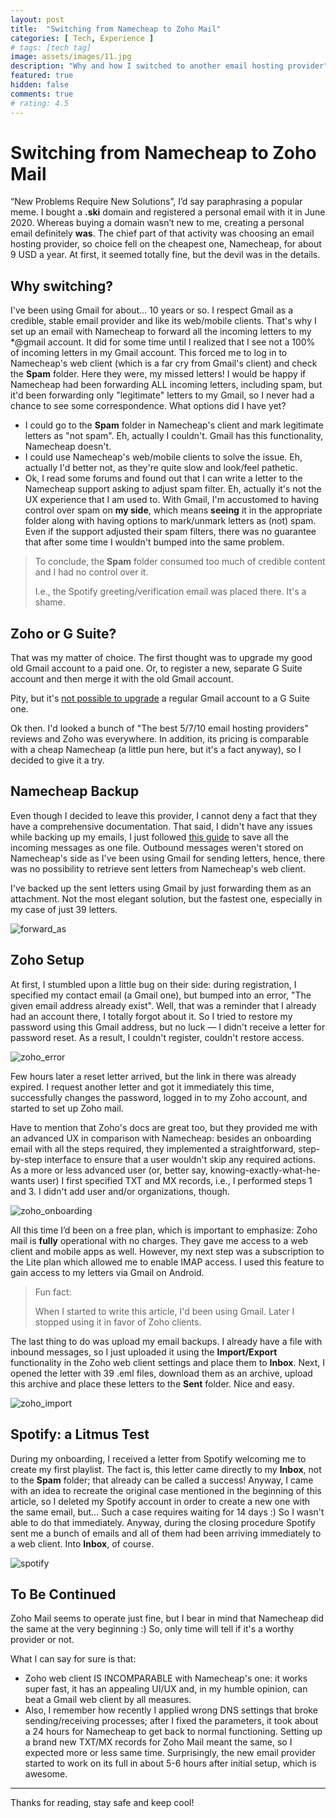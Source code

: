 ```yaml
---
layout: post
title:  "Switching from Namecheap to Zoho Mail"
categories: [ Tech, Experience ]
# tags: [tech tag]
image: assets/images/11.jpg
description: "Why and how I switched to another email hosting provider"
featured: true
hidden: false
comments: true
# rating: 4.5
---
```


# Switching from Namecheap to Zoho Mail

“New Problems Require New Solutions”, I’d say paraphrasing a popular meme. I bought a **.ski** domain and registered a personal email with it in June 2020. Whereas buying a domain wasn’t new to me, creating a personal email definitely **was**. The chief part of that activity was choosing an email hosting provider, so choice fell on the cheapest one, Namecheap, for about 9 USD a year. At first, it seemed totally fine, but the devil was in the details.

## Why switching?

I've been using Gmail for about... 10 years or so. I respect Gmail as a credible, stable email provider and like its web/mobile clients. That's why I set up an email with Namecheap to forward all the incoming letters to my \*@gmail account. It did for some time until I realized that I see not a 100% of incoming letters in my Gmail account. This forced me to log in to Namecheap's web client (which is a far cry from Gmail's client) and check the **Spam** folder. Here they were, my missed letters! I would be happy if Namecheap had been forwarding ALL incoming letters, including spam, but it'd been forwarding only "legitimate" letters to my Gmail, so I never had a chance to see some correspondence. What options did I have yet?

* I could go to the **Spam** folder in Namecheap's client and mark legitimate letters as "not spam". Eh, actually I couldn't. Gmail has this functionality, Namecheap doesn't.
* I could use Namecheap's web/mobile clients to solve the issue. Eh, actually I'd better not, as they're quite slow and look/feel pathetic.
* Ok, I read some forums and found out that I can write a letter to the Namecheap support asking to adjust spam filter. Eh, actually it's not the UX experience that I am used to. With Gmail, I'm accustomed to having control over spam on **my side**, which means **seeing** it in the appropriate folder along with having options to mark/unmark letters as (not) spam. Even if the support adjusted their spam filters, there was no guarantee that after some time I wouldn't bumped into the same problem.

> To conclude, the **Spam** folder consumed too much of credible content and I had no control over it.
>
> I.e., the Spotify greeting/verification email was placed there. It's a shame.

## Zoho or G Suite?

That was my matter of choice. The first thought was to upgrade my good old Gmail account to a paid one. Or, to register a new, separate G Suite account and then merge it with the old Gmail account.

Pity, but it's [not possible to upgrade](https://support.google.com/a/thread/3907063?hl=en) a regular Gmail account to a G Suite one.  

Ok then. I'd looked a bunch of "The best 5/7/10 email hosting providers" reviews and Zoho was everywhere. In addition, its pricing is comparable with a cheap Namecheap (a little pun here, but it's a fact anyway), so I decided to give it a try.

## Namecheap Backup

Even though I decided to leave this provider, I cannot deny a fact that they have a comprehensive documentation. That said, I didn't have any issues while backing up my emails, I just followed [this guide](https://www.namecheap.com/support/knowledgebase/article.aspx/9454/2226/how-to-back-up-and-restore-emails-in-private-email-webmail/) to save all the incoming messages as one file. Outbound messages weren't stored on Namecheap's side as I've been using Gmail for sending letters, hence, there was no possibility to retrieve sent letters from Namecheap's web client. 

I've backed up the sent letters using Gmail by just forwarding them as an attachment. Not the most elegant solution, but the fastest one, especially in my case of just 39 letters. 

![forward_as](..\assets\images\forward_as.png)

## Zoho Setup 

At first, I stumbled upon a little bug on their side: during registration, I specified my contact email (a Gmail one), but bumped into an error, "The given email address already exist". Well, that was a reminder that I already had an account there, I totally forgot about it. So I tried to restore my password using this Gmail address, but no luck — I didn't receive a letter for password reset. As a result, I couldn't register, couldn't restore access.

![zoho_error](..\assets\images\zoho_error.png)

Few hours later a reset letter arrived, but the link in there was already expired. I request another letter and got it immediately this time, successfully changes the password, logged in to my Zoho account, and started to set up Zoho mail.

Have to mention that Zoho's docs are great too, but they provided me with an advanced UX in comparison with Namecheap: besides an onboarding email with all the steps required, they implemented a straightforward, step-by-step interface to ensure that a user wouldn't skip any required actions. As a more or less advanced user (or, better say, knowing-exactly-what-he-wants user) I first specified TXT and MX records, i.e., I performed steps 1 and 3. I didn't add user and/or organizations, though.

![zoho_onboarding](..\assets\images\zoho_onboarding.png)

All this time I’d been on a free plan, which is important to emphasize: Zoho mail is **fully** operational with no charges. They gave me access to a web client and mobile apps as well. However, my next step was a subscription to the Lite plan which allowed me to enable IMAP access. I used this feature to gain access to my letters via Gmail on Android.

> Fun fact:
>
> When I started to write this article, I'd been using Gmail. Later I stopped using it in favor of Zoho clients.

The last thing to do was upload my email backups. I already have a file with inbound messages, so I just uploaded it using the **Import/Export** functionality in the Zoho web client settings and place them to **Inbox**. Next, I opened the letter with 39 .eml files, download them as an archive, upload this archive and place these letters to the **Sent** folder. Nice and easy.

![zoho_import](..\assets\images\zoho_import.png)

## Spotify: a Litmus Test

During my onboarding, I received a letter from Spotify welcoming me to create my first playlist. The fact is, this letter came directly to my **Inbox**, not to the **Spam** folder; that already can be called a success! Anyway, I came with an idea to recreate the original case mentioned in the beginning of this article, so I deleted my Spotify account in order to create a new one with the same email, but... Such a case requires waiting for 14 days :) So I wasn't able to do that immediately. Anyway, during the closing procedure Spotify sent me a bunch of emails and all of them had been arriving immediately to a web client. Into **Inbox**, of course.

![spotify](..\assets\images\spotify.png)



## To Be Continued

Zoho Mail seems to operate just fine, but I bear in mind that Namecheap did the same at the very beginning :) So, only time will tell if it's a worthy provider or not.

What I can say for sure is that:

* Zoho web client IS INCOMPARABLE with Namecheap's one: it works super fast, it has an appealing UI/UX and, in my humble opinion, can beat a Gmail web client by all measures. 
* Also, I remember how recently I applied wrong DNS settings that broke sending/receiving processes; after I fixed the parameters, it took about a 24 hours for Namecheap to get back to normal functioning. Setting up a brand new TXT/MX records for Zoho Mail meant the same, so I expected more or less same time. Surprisingly, the new email provider started to work on its full in about 5-6 hours after initial setup, which is awesome.

---

Thanks for reading, stay safe and keep cool!

 

 


